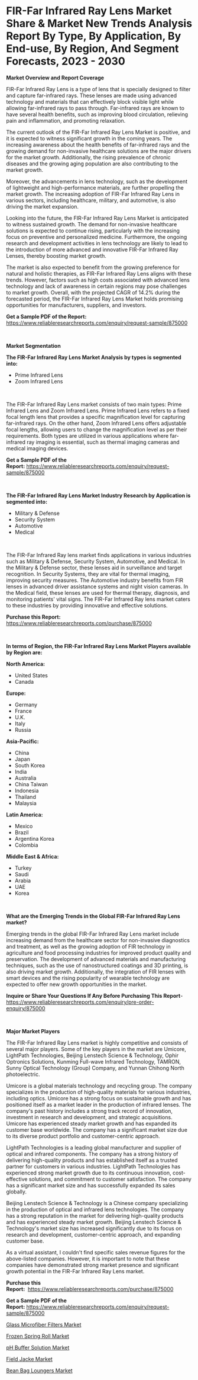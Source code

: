 <p><h1>FIR-Far Infrared Ray Lens Market Share & Market New Trends Analysis Report By Type, By Application, By End-use, By Region, And Segment Forecasts, 2023 - 2030</h1></p><p><strong>Market Overview and Report Coverage</strong></p>
<p><p>FIR-Far Infrared Ray Lens is a type of lens that is specially designed to filter and capture far-infrared rays. These lenses are made using advanced technology and materials that can effectively block visible light while allowing far-infrared rays to pass through. Far-infrared rays are known to have several health benefits, such as improving blood circulation, relieving pain and inflammation, and promoting relaxation.</p><p>The current outlook of the FIR-Far Infrared Ray Lens Market is positive, and it is expected to witness significant growth in the coming years. The increasing awareness about the health benefits of far-infrared rays and the growing demand for non-invasive healthcare solutions are the major drivers for the market growth. Additionally, the rising prevalence of chronic diseases and the growing aging population are also contributing to the market growth.</p><p>Moreover, the advancements in lens technology, such as the development of lightweight and high-performance materials, are further propelling the market growth. The increasing adoption of FIR-Far Infrared Ray Lens in various sectors, including healthcare, military, and automotive, is also driving the market expansion.</p><p>Looking into the future, the FIR-Far Infrared Ray Lens Market is anticipated to witness sustained growth. The demand for non-invasive healthcare solutions is expected to continue rising, particularly with the increasing focus on preventive and personalized medicine. Furthermore, the ongoing research and development activities in lens technology are likely to lead to the introduction of more advanced and innovative FIR-Far Infrared Ray Lenses, thereby boosting market growth.</p><p>The market is also expected to benefit from the growing preference for natural and holistic therapies, as FIR-Far Infrared Ray Lens aligns with these trends. However, factors such as high costs associated with advanced lens technology and lack of awareness in certain regions may pose challenges to market growth. Overall, with the projected CAGR of 14.2% during the forecasted period, the FIR-Far Infrared Ray Lens Market holds promising opportunities for manufacturers, suppliers, and investors.</p></p>
<p><strong>Get a Sample PDF of the Report:</strong> <a href="https://www.reliableresearchreports.com/enquiry/request-sample/875000">https://www.reliableresearchreports.com/enquiry/request-sample/875000</a></p>
<p>&nbsp;</p>
<p><strong>Market Segmentation</strong></p>
<p><strong>The FIR-Far Infrared Ray Lens Market Analysis by types is segmented into:</strong></p>
<p><ul><li>Prime Infrared Lens</li><li>Zoom Infrared Lens</li></ul></p>
<p>&nbsp;</p>
<p><p>The FIR-Far Infrared Ray Lens market consists of two main types: Prime Infrared Lens and Zoom Infrared Lens. Prime Infrared Lens refers to a fixed focal length lens that provides a specific magnification level for capturing far-infrared rays. On the other hand, Zoom Infrared Lens offers adjustable focal lengths, allowing users to change the magnification level as per their requirements. Both types are utilized in various applications where far-infrared ray imaging is essential, such as thermal imaging cameras and medical imaging devices.</p></p>
<p><strong>Get a Sample PDF of the Report:</strong>&nbsp;<a href="https://www.reliableresearchreports.com/enquiry/request-sample/875000">https://www.reliableresearchreports.com/enquiry/request-sample/875000</a></p>
<p>&nbsp;</p>
<p><strong>The FIR-Far Infrared Ray Lens Market Industry Research by Application is segmented into:</strong></p>
<p><ul><li>Military & Defense</li><li>Security System</li><li>Automotive</li><li>Medical</li></ul></p>
<p>&nbsp;</p>
<p><p>The FIR-Far Infrared Ray lens market finds applications in various industries such as Military & Defense, Security System, Automotive, and Medical. In the Military & Defense sector, these lenses aid in surveillance and target recognition. In Security Systems, they are vital for thermal imaging, improving security measures. The Automotive industry benefits from FIR lenses in advanced driver assistance systems and night vision cameras. In the Medical field, these lenses are used for thermal therapy, diagnosis, and monitoring patients' vital signs. The FIR-Far Infrared Ray lens market caters to these industries by providing innovative and effective solutions.</p></p>
<p><strong>Purchase this Report:</strong>&nbsp; <a href="https://www.reliableresearchreports.com/purchase/875000">https://www.reliableresearchreports.com/purchase/875000</a></p>
<p>&nbsp;</p>
<p><strong>In terms of Region, the FIR-Far Infrared Ray Lens Market Players available by Region are:</strong></p>
<p>
    <p> <strong> North America: </strong>
        <ul>
            <li>United States</li>
            <li>Canada</li>
        </ul>
        </p> 
    <p> <strong> Europe: </strong>
        <ul>
            <li>Germany</li>
            <li>France</li>
            <li>U.K.</li>
            <li>Italy</li>
            <li>Russia</li>
        </ul>
        </p> 
    <p> <strong> Asia-Pacific: </strong>
        <ul>
            <li>China</li>
            <li>Japan</li>
            <li>South Korea</li>
            <li>India</li>
            <li>Australia</li>
            <li>China Taiwan</li>
            <li>Indonesia</li>
            <li>Thailand</li>
            <li>Malaysia</li>
        </ul>
        </p> 
    <p> <strong> Latin America: </strong>
        <ul>
            <li>Mexico</li>
            <li>Brazil</li>
            <li>Argentina Korea</li>
            <li>Colombia</li>
        </ul>
        </p> 
    <p> <strong> Middle East & Africa: </strong>
        <ul>
            <li>Turkey</li>
            <li>Saudi</li>
            <li>Arabia</li>
            <li>UAE</li>
            <li>Korea</li>
        </ul>
    </p>
    </p>
<p>&nbsp;</p>
<p><strong>What are the Emerging Trends in the Global FIR-Far Infrared Ray Lens market?</strong></p>
<p><p>Emerging trends in the global FIR-Far Infrared Ray Lens market include increasing demand from the healthcare sector for non-invasive diagnostics and treatment, as well as the growing adoption of FIR technology in agriculture and food processing industries for improved product quality and preservation. The development of advanced materials and manufacturing techniques, such as the use of nanostructured coatings and 3D printing, is also driving market growth. Additionally, the integration of FIR lenses with smart devices and the rising popularity of wearable technology are expected to offer new growth opportunities in the market.</p></p>
<p><strong>Inquire or Share Your Questions If Any Before Purchasing This Report</strong>- <a href="https://www.reliableresearchreports.com/enquiry/pre-order-enquiry/875000">https://www.reliableresearchreports.com/enquiry/pre-order-enquiry/875000</a></p>
<p>&nbsp;</p>
<p><strong>Major Market Players</strong></p>
<p><p>The FIR-Far Infrared Ray Lens market is highly competitive and consists of several major players. Some of the key players in the market are Umicore, LightPath Technologies, Beijing Lenstech Science & Technology, Ophir Optronics Solutions, Kunming Full-wave Infrared Technology, TAMRON, Sunny Optical Technology (Group) Company, and Yunnan Chihong North photoelectric.</p><p>Umicore is a global materials technology and recycling group. The company specializes in the production of high-quality materials for various industries, including optics. Umicore has a strong focus on sustainable growth and has positioned itself as a market leader in the production of infrared lenses. The company's past history includes a strong track record of innovation, investment in research and development, and strategic acquisitions. Umicore has experienced steady market growth and has expanded its customer base worldwide. The company has a significant market size due to its diverse product portfolio and customer-centric approach.</p><p>LightPath Technologies is a leading global manufacturer and supplier of optical and infrared components. The company has a strong history of delivering high-quality products and has established itself as a trusted partner for customers in various industries. LightPath Technologies has experienced strong market growth due to its continuous innovation, cost-effective solutions, and commitment to customer satisfaction. The company has a significant market size and has successfully expanded its sales globally.</p><p>Beijing Lenstech Science & Technology is a Chinese company specializing in the production of optical and infrared lens technologies. The company has a strong reputation in the market for delivering high-quality products and has experienced steady market growth. Beijing Lenstech Science & Technology's market size has increased significantly due to its focus on research and development, customer-centric approach, and expanding customer base.</p><p>As a virtual assistant, I couldn't find specific sales revenue figures for the above-listed companies. However, it is important to note that these companies have demonstrated strong market presence and significant growth potential in the FIR-Far Infrared Ray Lens market.</p></p>
<p><strong>Purchase this Report:</strong>&nbsp;&nbsp;<a href="https://www.reliableresearchreports.com/purchase/875000">https://www.reliableresearchreports.com/purchase/875000</a></p>
<p></p>
<p><strong>Get a Sample PDF of the Report:</strong>&nbsp;<a href="https://www.reliableresearchreports.com/enquiry/request-sample/875000">https://www.reliableresearchreports.com/enquiry/request-sample/875000</a></p>
<p><p><a href="https://www.linkedin.com/pulse/decoding-glass-microfiber-filters-market-deep-dive-j8vye/">Glass Microfiber Filters Market</a></p><p><a href="https://www.reportprime.com/frozen-spring-roll-r6402">Frozen Spring Roll Market</a></p><p><a href="https://www.linkedin.com/pulse/ph-buffer-solution-market-size-2023-2030-global-industrial-phq9e/">pH Buffer Solution Market</a></p><p><a href="https://github.com/GroverBarry/Market-Research-Report-List-1/blob/main/field-jacke-market.md">Field Jacke Market</a></p><p><a href="https://www.reportprime.com/bean-bag-loungers-r909">Bean Bag Loungers Market</a></p></p>